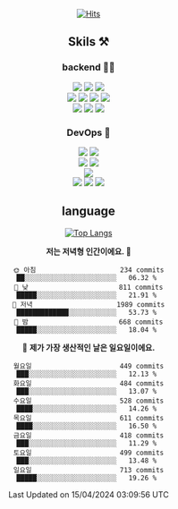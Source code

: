 <div align="center">

[![Hits](https://hits.seeyoufarm.com/api/count/incr/badge.svg?url=https%3A%2F%2Fgithub.com%2Fzxcv9203%2Fhit-counter&count_bg=%23FF7272&title_bg=%23324C2E&icon=codeigniter.svg&icon_color=%23DD5B5B&title=%EB%B0%A9%EB%AC%B8%EC%9E%90&edge_flat=false)](https://hits.seeyoufarm.com)
  
## Skils ⚒️
### backend 🧑‍💻
  
<img src="https://img.shields.io/badge/Java-FF6600?style=flat-square&logo=buymeacoffee&logoColor=white"/>
<img src="https://img.shields.io/badge/Go-0099FF?style=flat-square&logo=go&logoColor=white"/>
<img src="https://img.shields.io/badge/Kotlin-7F52FF?style=flat-square&logo=kotlin&logoColor=white"/>
  
  
<br />
  
<img src="https://img.shields.io/badge/Spring-339933?style=flat-square&logo=Spring&logoColor=white"/>
<img src="https://img.shields.io/badge/Spring Boot-339933?style=flat-square&logo=Spring Boot&logoColor=white"/>
<img src="https://img.shields.io/badge/Spring Security-339933?style=flat-square&logo=Spring Security&logoColor=white"/>
  
<img src="https://img.shields.io/badge/Spring Data JPA-339933?style=flat-square&logo=Hibernate&logoColor=white"/>

<br />
  
  <img src="https://img.shields.io/badge/mysql-0099FF?style=flat-square&logo=mysql&logoColor=white"/>
  <img src="https://img.shields.io/badge/mariadb-0099FF?style=flat-square&logo=mariadb&logoColor=white"/>
  <img src="https://img.shields.io/badge/mongoDB-47A248?style=flat-square&logo=mongodb&logoColor=white"/>
  
  
### DevOps 🚀
  
  <img src="https://img.shields.io/badge/docker-2496ED?style=flat-square&logo=docker&logoColor=white"/>
  <img src="https://img.shields.io/badge/kubernetes-326CE5?style=flat-square&logo=kubernetes&logoColor=white"/>
  
  <br />
  
  <img src="https://img.shields.io/badge/Github Actions-2088FF?style=flat-square&logo=githubactions&logoColor=white"/>
  <img src="https://img.shields.io/badge/Jenkins-D24939?style=flat-square&logo=jenkins&logoColor=white"/>
  
  
  <br />
  <img src="https://img.shields.io/badge/terraform-7B42BC?style=flat-square&logo=terraform&logoColor=white"/>
  
  <br />
  <img src="https://img.shields.io/badge/Amazon AWS-232F3E?style=flat-square&logo=Amazon AWS&logoColor=white"/>

  <img src="https://img.shields.io/badge/GCP-4285F4?style=flat-square&logo=googlecloud&logoColor=white"/>
  <img src="https://img.shields.io/badge/NCP-03C75A?style=flat-square&logo=naver&logoColor=white"/>
  
  
## language

[![Top Langs](https://github-readme-stats.vercel.app/api/top-langs/?username=zxcv9203&hide=html&exclude_repo=zxcv9203.github.io,golB&theme=grate-gatsby)](https://github.com/zxcv9203/github-readme-stats)
  
<!--START_SECTION:waka-->
**저는 저녁형 인간이에요. 🦉** 

```text
🌞 아침                     234 commits         ██░░░░░░░░░░░░░░░░░░░░░░░   06.32 % 
🌆 낮　                     811 commits         █████░░░░░░░░░░░░░░░░░░░░   21.91 % 
🌃 저녁                     1989 commits        █████████████░░░░░░░░░░░░   53.73 % 
🌙 밤　                     668 commits         █████░░░░░░░░░░░░░░░░░░░░   18.04 % 
```
📅 **제가 가장 생산적인 날은 일요일이에요.** 

```text
월요일                      449 commits         ███░░░░░░░░░░░░░░░░░░░░░░   12.13 % 
화요일                      484 commits         ███░░░░░░░░░░░░░░░░░░░░░░   13.07 % 
수요일                      528 commits         ████░░░░░░░░░░░░░░░░░░░░░   14.26 % 
목요일                      611 commits         ████░░░░░░░░░░░░░░░░░░░░░   16.50 % 
금요일                      418 commits         ███░░░░░░░░░░░░░░░░░░░░░░   11.29 % 
토요일                      499 commits         ███░░░░░░░░░░░░░░░░░░░░░░   13.48 % 
일요일                      713 commits         █████░░░░░░░░░░░░░░░░░░░░   19.26 % 
```



 Last Updated on 15/04/2024 03:09:56 UTC
<!--END_SECTION:waka-->
  
</div>

